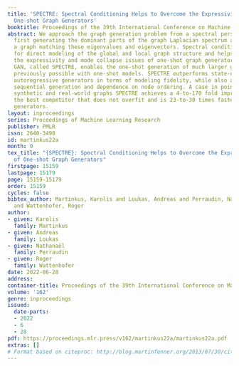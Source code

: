 ```yaml
---
title: 'SPECTRE: Spectral Conditioning Helps to Overcome the Expressivity Limits of
  One-shot Graph Generators'
booktitle: Proceedings of the 39th International Conference on Machine Learning
abstract: We approach the graph generation problem from a spectral perspective by
  first generating the dominant parts of the graph Laplacian spectrum and then building
  a graph matching these eigenvalues and eigenvectors. Spectral conditioning allows
  for direct modeling of the global and local graph structure and helps to overcome
  the expressivity and mode collapse issues of one-shot graph generators. Our novel
  GAN, called SPECTRE, enables the one-shot generation of much larger graphs than
  previously possible with one-shot models. SPECTRE outperforms state-of-the-art deep
  autoregressive generators in terms of modeling fidelity, while also avoiding expensive
  sequential generation and dependence on node ordering. A case in point, in sizable
  synthetic and real-world graphs SPECTRE achieves a 4-to-170 fold improvement over
  the best competitor that does not overfit and is 23-to-30 times faster than autoregressive
  generators.
layout: inproceedings
series: Proceedings of Machine Learning Research
publisher: PMLR
issn: 2640-3498
id: martinkus22a
month: 0
tex_title: "{SPECTRE}: Spectral Conditioning Helps to Overcome the Expressivity Limits
  of One-shot Graph Generators"
firstpage: 15159
lastpage: 15179
page: 15159-15179
order: 15159
cycles: false
bibtex_author: Martinkus, Karolis and Loukas, Andreas and Perraudin, Nathana{\"e}l
  and Wattenhofer, Roger
author:
- given: Karolis
  family: Martinkus
- given: Andreas
  family: Loukas
- given: Nathanaël
  family: Perraudin
- given: Roger
  family: Wattenhofer
date: 2022-06-28
address:
container-title: Proceedings of the 39th International Conference on Machine Learning
volume: '162'
genre: inproceedings
issued:
  date-parts:
  - 2022
  - 6
  - 28
pdf: https://proceedings.mlr.press/v162/martinkus22a/martinkus22a.pdf
extras: []
# Format based on citeproc: http://blog.martinfenner.org/2013/07/30/citeproc-yaml-for-bibliographies/
---
```

